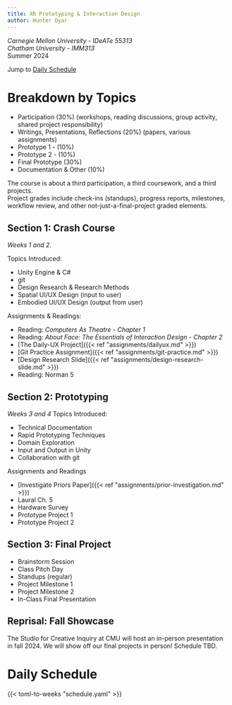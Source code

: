 ```yaml
---
title: XR Prototyping & Interaction Design
author: Hunter Dyar
---
```

*Carnegie Mellon University - IDeATe 55313*  
*Chatham University - IMM313*  
Summer 2024

Jump to [Daily Schedule](#daily-schedule)

# Breakdown by Topics
- Participation (30%) (workshops, reading discussions, group activity, shared project responsibility)
- Writings, Presentations, Reflections (20%) (papers, various assignments)
- Prototype 1 - (10%)
- Prototype 2 - (10%)
- Final Prototype (30%)
- Documentation & Other (10%)

The course is about a third participation, a third coursework, and a third projects.  
Project grades include check-ins (standups), progress reports, milestones, workflow review, and other not-just-a-final-project graded elements.

## Section 1: Crash Course

*Weeks 1 and 2.*

Topics Introduced:
- Unity Engine & C#
- git
- Design Research & Research Methods
- Spatial UI/UX Design (input to user)
- Embodied UI/UX Design (output from user)

Assignments & Readings:
- Reading: *Computers As Theatre - Chapter 1*
- Reading: *About Face: The Essentials of Interaction Design - Chapter 2* 
- [The Daily-UX Project]({{< ref "assignments/dailyux.md" >}})
- [Git Practice Assignment]({{< ref "assignments/git-practice.md" >}})
- [Design Research Slide]({{< ref "assignments/design-research-slide.md" >}})
- Reading: Norman 5

## Section 2: Prototyping
*Weeks 3 and 4*
Topics Introduced:
- Technical Documentation
- Rapid Prototyping Techniques
- Domain Exploration
- Input and Output in Unity
- Collaboration with git


Assignments and Readings
- [Investigate Priors Paper]({{< ref "assignments/prior-investigation.md" >}})
- Laural Ch. 5
- Hardware Survey
- Prototype Project 1
- Prototype Project 2

## Section 3: Final Project

- Brainstorm Session
- Class Pitch Day
- Standups (regular)
- Project Milestone 1
- Project Milestone 2
- In-Class Final Presentation

## Reprisal: Fall Showcase
The Studio for Creative Inquiry at CMU will host an in-person presentation in fall 2024. We will show off our final projects in person! Schedule TBD.

# Daily Schedule
{{< toml-to-weeks "schedule.yaml" >}}
